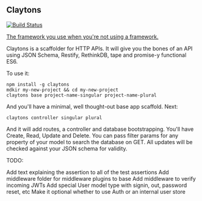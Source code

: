 ## Claytons
[![Build Status](https://travis-ci.org/Prismatik/claytons.svg)](https://travis-ci.org/Prismatik/claytons)

[The framework you use when you're not using a framework.](http://ozwords.org/?p=3240)

Claytons is a scaffolder for HTTP APIs. It will give you the bones of an API using JSON Schema, Restify, RethinkDB, tape and promise-y functional ES6.

To use it:

```
npm install -g claytons
mdkir my-new-project && cd my-new-project
claytons base project-name-singular project-name-plural
```

And you'll have a minimal, well thought-out base app scaffold. Next:

```
claytons controller singular plural
```

And it will add routes, a controller and database bootstrapping. You'll have Create, Read, Update and Delete. You can pass filter params for any property of your model to search the database on GET. All updates will be checked against your JSON schema for validity.

TODO:

Add text explaining the assertion to all of the test assertions
Add middleware folder for middleware plugins to base
Add middleware to verify incoming JWTs
Add special User model type with signin, out, password reset, etc
Make it optional whether to use Auth or an internal user store
